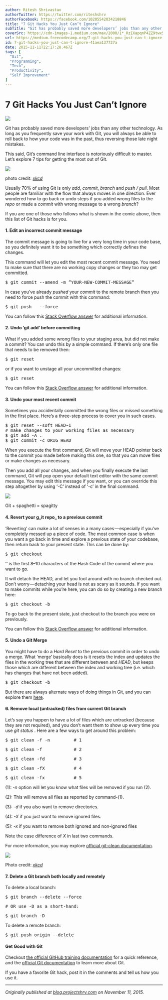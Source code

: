 ```yaml
---
author: Ritesh Shrivastav
authorTwitter: https://twitter.com/riteshshrv
authorFacebook: https://facebook.com/10205542034218846
title: "7 Git Hacks You Just Can’t Ignore"
subTitle: "Git has probably saved more developers’ jobs than any other technology. As long as you frequently save your work with Git, you will alway..."
coverSrc: https://cdn-images-1.medium.com/max/2000/1*_RzIXapqnP4ZZ9twx5_KSg.jpeg
url: https://medium.freecodecamp.org/7-git-hacks-you-just-can-t-ignore-41aea137727a
id: 7-git-hacks-you-just-can-t-ignore-41aea137727a
date: 2015-11-11T22:17:28.467Z
tags: [
  "Git",
  "Programming",
  "Tech",
  "Productivity",
  "Self Improvement"
]
---
```

# 7 Git Hacks You Just Can’t Ignore







![](https://cdn-images-1.medium.com/max/2000/1*_RzIXapqnP4ZZ9twx5_KSg.jpeg)







Git has probably saved more developers’ jobs than any other technology. As long as you frequently save your work with Git, you will always be able to roll back to how your code was in the past, thus reversing those late night mistakes.

This said, Git’s command line interface is notoriously difficult to master. Let’s explore 7 tips for getting the most out of Git.



![](https://cdn-images-1.medium.com/max/1600/0*n2QYqEj3coS_yKNl.png)

photo credit: [_xkcd_](http://xkcd.com/)



Usually 70% of using Git is only _add_, _commit_, _branch_ and _push / pull_. Most people are familiar with the flow that always moves in one direction. Ever wondered how to go back or undo steps if you added wrong files to the _repo_ or made a _commit_ with wrong message to a wrong _branch_?

If you are one of those who follows what is shown in the comic above, then this list of Git hacks is for you.

#### **1\. Edit an incorrect commit message**

The commit message is going to live for a very long time in your code base, so you definitely want it to be something which correctly defines the changes.

This command will let you edit the most recent commit message. You need to make sure that there are no working copy changes or they too may get committed.

<pre name="e1fd" id="e1fd" class="graf graf--pre graf-after--p">$ git commit --amend -m ”YOUR-NEW-COMMIT-MESSAGE”</pre>

In case you’ve already _pushed_ your _commit_ to the remote branch then you need to force push the commit with this command:

<pre name="29e3" id="29e3" class="graf graf--pre graf-after--p">$ git push <remote> <branch> --force</pre>

You can follow this [Stack Overflow answer](http://stackoverflow.com/questions/179123/edit-an-incorrect-commit-message-in-git/179147#179147) for additional information.

#### **2\. Undo ‘git add’ before committing**

What if you added some wrong files to your staging area, but did not make a commit? You can undo this by a simple command. If there’s only one file that needs to be removed then:

<pre name="6505" id="6505" class="graf graf--pre graf-after--p">$ git reset <filename></pre>

or if you want to unstage all your uncommitted changes:

<pre name="fa4e" id="fa4e" class="graf graf--pre graf-after--p">$ git reset</pre>

You can follow this [Stack Overflow answer](http://stackoverflow.com/questions/348170/undo-git-add-before-commit/348234#348234) for additional information.

#### **3\. Undo your most recent commit**

Sometimes you accidentally committed the wrong files or missed something in the first place. Here’s a three-step process to cover you in such cases.

<pre name="288b" id="288b" class="graf graf--pre graf-after--p">$ git reset --soft HEAD~1  
# make changes to your working files as necessary  
$ git add -A .  
$ git commit -c ORIG_HEAD</pre>

When you execute the first command, Git will move your HEAD pointer back to the commit you made before making this one, so that you can move files or make changes as necessary.

Then you add all your changes, and when you finally execute the last command, Git will pop open your default text editor with the same commit message. You may edit this message if you want, or you can override this step altogether by using ‘-C’ instead of ‘-c’ in the final command.







![](https://cdn-images-1.medium.com/max/2000/1*eiuAyfDRLIr6ZKutQWbJZQ.gif)

Git + spaghetti = spagitty







#### **4\. Revert your g_it repo_ to a previous commit**

‘Reverting’ can make a lot of senses in a many cases — especially if you’ve completely messed up a piece of code. The most common case is when you want a go back in time and explore a previous state of your codebase, then return back to your present state. This can be done by:

<pre name="5a4b" id="5a4b" class="graf graf--pre graf-after--p">$ git checkout <SHA></pre>

‘_<SHA>_‘ is the first 8–10 characters of the Hash Code of the commit where you want to go.

It will detach the HEAD, and let you fool around with no branch checked out. Don’t worry — detaching your head is not as scary as it sounds. If you want to make commits while you’re here, you can do so by creating a new branch here:

<pre name="7b61" id="7b61" class="graf graf--pre graf-after--p">$ git checkout -b <SHA></pre>

To go back to the present state, just checkout to the branch you were on previously.

You can follow this [Stack Overflow answer](http://stackoverflow.com/questions/4114095/revert-git-repo-to-a-previous-commit/4114122#4114122) for additional information.

#### **5\. Undo a Git Merge**

You might have to do a _Hard Reset_ to the previous commit in order to undo a merge. What ‘merge’ basically does is it resets the index and updates the files in the working tree that are different between _<commit>_ and _HEAD_, but keeps those which are different between the index and working tree (i.e. which has changes that have not been added).

<pre name="56e9" id="56e9" class="graf graf--pre graf-after--p">$ git checkout -b <SHA></pre>

But there are always alternate ways of doing things in Git, and you can explore them [here](http://stackoverflow.com/questions/2389361/undo-a-git-merge?rq=1).

#### **6\. Remove local (untracked) files from current Git branch**

Let’s say you happen to have a lot of files which are untracked (because they are not required), and you don’t want them to show up every time you use _git status_ . Here are a few ways to get around this problem:

<pre name="64ce" id="64ce" class="graf graf--pre graf-after--p">$ git clean -f -n         # 1</pre>

<pre name="d4c3" id="d4c3" class="graf graf--pre graf-after--pre">$ git clean -f            # 2</pre>

<pre name="d985" id="d985" class="graf graf--pre graf-after--pre">$ git clean -fd           # 3</pre>

<pre name="0faf" id="0faf" class="graf graf--pre graf-after--pre">$ git clean -fX           # 4</pre>

<pre name="8c9c" id="8c9c" class="graf graf--pre graf-after--pre">$ git clean -fx           # 5</pre>

(1): _-n_ option will let you know what files will be removed if you run (2).

(2): This will remove all files as reported by command-(1).

(3): _-d_ if you also want to remove directories.

(4): _-X_ if you just want to remove ignored files.

(5): _-x_ if you want to remove both ignored and non-ignored files

Note the case difference of _X_ in last two commands.

For more information, you may explore [official git-clean documentation](http://git-scm.com/docs/git-clean).



![](https://cdn-images-1.medium.com/max/1600/1*bLtPTIsKUeAQHPo2eGrKpw.png)

Photo credit: [_xkcd_](http://xkcd.com/)



#### **7\. Delete a Git branch both locally and remotely**

To delete a local branch:

<pre name="6086" id="6086" class="graf graf--pre graf-after--p">$ git branch --delete --force <branchName></pre>

<pre name="55f5" id="55f5" class="graf graf--pre graf-after--pre"># OR use -D as a short-hand:</pre>

<pre name="c166" id="c166" class="graf graf--pre graf-after--pre">$ git branch -D</pre>

To delete a remote branch:

<pre name="85c3" id="85c3" class="graf graf--pre graf-after--p">$ git push origin --delete <branchName></pre>

#### Get Good with Git

Checkout [the official GitHub training documentation](https://training.github.com/kit/downloads/github-git-cheat-sheet) for a quick reference, and the [official Git documentation](https://git-scm.com/docs) to learn more about Git.

If you have a favorite Git hack, post it in the comments and tell us how you use it.











* * *







_Originally published at_ [_blog.projectshrv.com_](http://blog.projectshrv.com/7-git-hacks-you-cant-ignore/) _on November 11, 2015._








